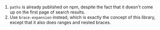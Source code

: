 1. `paths` is already published on npm, despite the fact that it doesn't come up on the first page of search results.
2. Use `brace-expansion` instead, which is exactly the concept of this library, except that it also does ranges and nested braces.
